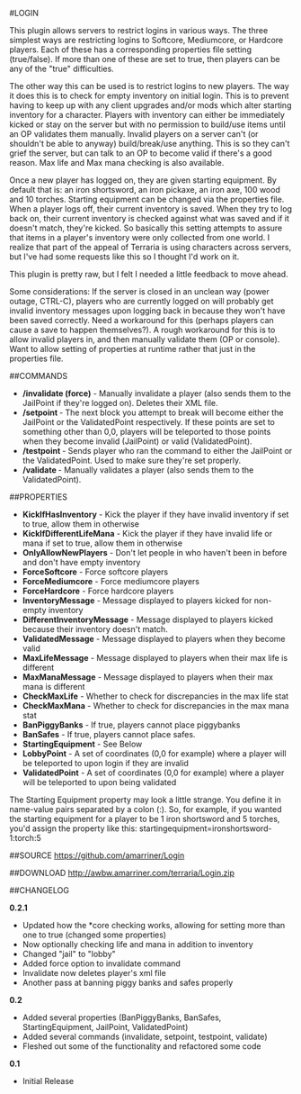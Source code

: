 #LOGIN

This plugin allows servers to restrict logins in various ways. The three simplest ways are restricting logins to Softcore, Mediumcore, or Hardcore players. Each of these has a corresponding properties file setting (true/false). If more than one of these are set to true, then players can be any of the "true" difficulties.

The other way this can be used is to restrict logins to new players. The way it does this is to check for empty inventory on initial login. This is to prevent having to keep up with any client upgrades and/or mods which alter starting inventory for a character. Players with inventory can either be immediately kicked or stay on the server but with no permission to build/use items until an OP validates them manually. Invalid players on a server can't (or shouldn't be able to anyway) build/break/use anything. This is so they can't grief the server, but can talk to an OP to become valid if there's a good reason. Max life and Max mana checking is also available.

Once a new player has logged on, they are given starting equipment. By default that is: an iron shortsword, an iron pickaxe, an iron axe, 100 wood and 10 torches. Starting equipment can be changed via the properties file. When a player logs off, their current inventory is saved. When they try to log back on, their current inventory is checked against what was saved and if it doesn't match, they're kicked. So basically this setting attempts to assure that items in a player's inventory were only collected from one world. I realize that part of the appeal of Terraria is using characters across servers, but I've had some requests like this so I thought I'd work on it.

This plugin is pretty raw, but I felt I needed a little feedback to move ahead. 

Some considerations:
If the server is closed in an unclean way (power outage, CTRL-C), players who are currently logged on will probably get invalid inventory messages upon logging back in because they won't have been saved correctly. Need a workaround for this (perhaps players can cause a save to happen themselves?). A rough workaround for this is to allow invalid players in, and then manually validate them (OP or console).
Want to allow setting of properties at runtime rather that just in the properties file.

##COMMANDS
* **/invalidate <player> (force)** - Manually invalidate a player (also sends them to the JailPoint if they're logged on). Deletes their XML file.
* **/setpoint <lobby or validated>** - The next block you attempt to break will become either the JailPoint or the ValidatedPoint respectively. If these points are set to something other than 0,0, players will be teleported to those points when they become invalid (JailPoint) or valid (ValidatedPoint).
* **/testpoint <lobby or validated>** - Sends player who ran the command to either the JailPoint or the ValidatedPoint. Used to make sure they're set properly.
* **/validate <player>** - Manually validates a player (also sends them to the ValidatedPoint).

##PROPERTIES
* **KickIfHasInventory** - Kick the player if they have invalid inventory if set to true, allow them in otherwise
* **KickIfDifferentLifeMana** - Kick the player if they have invalid life or mana if set to true, allow them in otherwise
* **OnlyAllowNewPlayers** - Don't let people in who haven't been in before and don't have empty inventory
* **ForceSoftcore** - Force softcore players
* **ForceMediumcore** - Force mediumcore players
* **ForceHardcore** - Force hardcore players
* **InventoryMessage** - Message displayed to players kicked for non-empty inventory
* **DifferentInventoryMessage** - Message displayed to players kicked because their inventory doesn't match.
* **ValidatedMessage** - Message displayed to players when they become valid
* **MaxLifeMessage** - Message displayed to players when their max life is different
* **MaxManaMessage** - Message displayed to players when their max mana is different
* **CheckMaxLife** - Whether to check for discrepancies in the max life stat
* **CheckMaxMana** - Whether to check for discrepancies in the max mana stat
* **BanPiggyBanks** - If true, players cannot place piggybanks
* **BanSafes** - If true, players cannot place safes.
* **StartingEquipment** - See Below
* **LobbyPoint** - A set of coordinates (0,0 for example) where a player will be teleported to upon login if they are invalid
* **ValidatedPoint** - A set of coordinates (0,0 for example) where a player will be teleported to upon being validated

The Starting Equipment property may look a little strange. You define it in name-value pairs separated by a colon (:). So, for example, if you wanted the starting equipment for a player to be 1 iron shortsword and 5 torches, you'd assign the property like this:
startingequipment=ironshortsword-1:torch:5

##SOURCE
https://github.com/amarriner/Login

##DOWNLOAD
http://awbw.amarriner.com/terraria/Login.zip

##CHANGELOG

**0.2.1**
* Updated how the *core checking works, allowing for setting more than one to true (changed some properties)
* Now optionally checking life and mana in addition to inventory
* Changed "jail" to "lobby"
* Added force option to invalidate command
* Invalidate now deletes player's xml file
* Another pass at banning piggy banks and safes properly

**0.2**
* Added several properties (BanPiggyBanks, BanSafes, StartingEquipment, JailPoint, ValidatedPoint)
* Added several commands (invalidate, setpoint, testpoint, validate)
* Fleshed out some of the functionality and refactored some code

**0.1**
* Initial Release